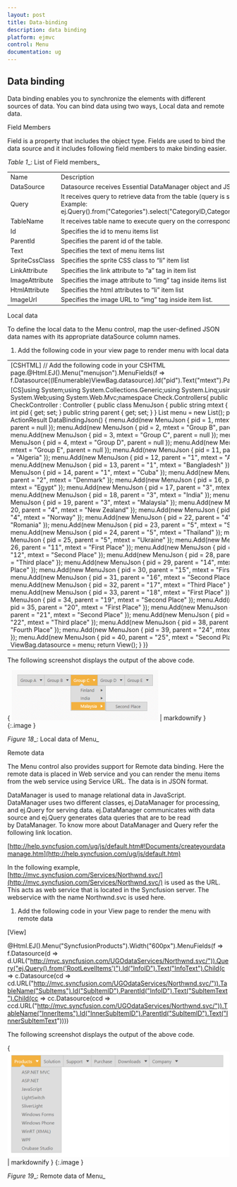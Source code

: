 ```yaml
---
layout: post
title: Data-binding
description: data binding
platform: ejmvc
control: Menu
documentation: ug
---
```


## Data binding

Data binding enables you to synchronize the elements with different sources of data. You can bind data using two ways, Local data and remote data. 

Field Members

Field is a property that includes the object type. Fields are used to bind the data source and it includes following field members to make binding easier.

_Table_ _1__: List of Field members_

<table>
<tr>
<td>
Name</td><td>
Description</td></tr>
<tr>
<td>
DataSource</td><td>
Datasource receives Essential DataManager object and JSON object. </td></tr>
<tr>
<td>
Query</td><td>
It receives query to retrieve data from the table (query is same as SQL). Example:  ej.Query().from("Categories").select("CategoryID,CategoryName").take(3);</td></tr>
<tr>
<td>
TableName</td><td>
It receives table name to execute query on the corresponding table</td></tr>
<tr>
<td>
Id</td><td>
Specifies the id to menu items list</td></tr>
<tr>
<td>
ParentId</td><td>
Specifies the parent id of the table.</td></tr>
<tr>
<td>
Text</td><td>
Specifies the text of menu items list</td></tr>
<tr>
<td>
SpriteCssClass</td><td>
Specifies the sprite CSS class to “li” item list</td></tr>
<tr>
<td>
LinkAttribute</td><td>
Specifies the link attribute to “a” tag in item list</td></tr>
<tr>
<td>
ImageAttribute</td><td>
Specifies the image attribute to “img” tag inside items list </td></tr>
<tr>
<td>
HtmlAttribute</td><td>
Specifies the html attributes to “li” item list</td></tr>
<tr>
<td>
ImageUrl</td><td>
Specifies the image URL to “img” tag inside item list. </td></tr>
</table>
Local data

To define the local data to the Menu control, map the user-defined JSON data names with its appropriate dataSource column names.

1. Add the following code in your view page to render menu with local data





<table>
<tr>
<td>
[CSHTML]       // Add the following code in your CSHTML page.@Html.EJ().Menu("menujson").MenuFields(f => f.Datasource((IEnumerable<Check.Controllers.CheckController.MenuJson>)ViewBag.datasource).Id("pid").Text("mtext").ParentId("parent"))</td></tr>
<tr>
<td>
[CS]using System;using System.Collections.Generic;using System.Linq;using System.Web;using System.Web.Mvc;namespace Check.Controllers{    public class CheckController : Controller    {        public class MenuJson        {            public string mtext { get; set; }            public int pid { get; set; }            public string parent { get; set; }        }        List<MenuJson> menu = new List<MenuJson>();        public ActionResult DataBindingJson()        {            menu.Add(new MenuJson { pid = 1, mtext = "Group A", parent = null });            menu.Add(new MenuJson { pid = 2, mtext = "Group B", parent = null });            menu.Add(new MenuJson { pid = 3, mtext = "Group C", parent = null });            menu.Add(new MenuJson { pid = 4, mtext = "Group D", parent = null });            menu.Add(new MenuJson { pid = 5, mtext = "Group E", parent = null });            menu.Add(new MenuJson { pid = 11, parent = "1", mtext = "Algeria" });            menu.Add(new MenuJson { pid = 12, parent = "1", mtext = "Armenia" });            menu.Add(new MenuJson { pid = 13, parent = "1", mtext = "Bangladesh" });            menu.Add(new MenuJson { pid = 14, parent = "1", mtext = "Cuba" });            menu.Add(new MenuJson { pid = 15, parent = "2", mtext = "Denmark" });            menu.Add(new MenuJson { pid = 16, parent = "2", mtext = "Egypt" });            menu.Add(new MenuJson { pid = 17, parent = "3", mtext = "Finland" });            menu.Add(new MenuJson { pid = 18, parent = "3", mtext = "India" });            menu.Add(new MenuJson { pid = 19, parent = "3", mtext = "Malaysia" });            menu.Add(new MenuJson { pid = 20, parent = "4", mtext = "New Zealand" });            menu.Add(new MenuJson { pid = 21, parent = "4", mtext = "Norway" });            menu.Add(new MenuJson { pid = 22, parent = "4", mtext = "Romania" });            menu.Add(new MenuJson { pid = 23, parent = "5", mtext = "Singapore" });            menu.Add(new MenuJson { pid = 24, parent = "5", mtext = "Thailand" });            menu.Add(new MenuJson { pid = 25, parent = "5", mtext = "Ukraine" });            menu.Add(new MenuJson { pid = 26, parent = "11", mtext = "First Place" });            menu.Add(new MenuJson { pid = 27, parent = "12", mtext = "Second Place" });            menu.Add(new MenuJson { pid = 28, parent = "13", mtext = "Third place" });            menu.Add(new MenuJson { pid = 29, parent = "14", mtext = "Fourth Place" });            menu.Add(new MenuJson { pid = 30, parent = "15", mtext = "First Place" });            menu.Add(new MenuJson { pid = 31, parent = "16", mtext = "Second Place" });            menu.Add(new MenuJson { pid = 32, parent = "17", mtext = "Third Place" });            menu.Add(new MenuJson { pid = 33, parent = "18", mtext = "First Place" });            menu.Add(new MenuJson { pid = 34, parent = "19", mtext = "Second Place" });            menu.Add(new MenuJson { pid = 35, parent = "20", mtext = "First Place" });            menu.Add(new MenuJson { pid = 36, parent = "21", mtext = "Second Place" });            menu.Add(new MenuJson { pid = 37, parent = "22", mtext = "Third place" });            menu.Add(new MenuJson { pid = 38, parent = "23", mtext = "Fourth Place" });            menu.Add(new MenuJson { pid = 39, parent = "24", mtext = "First Place" });            menu.Add(new MenuJson { pid = 40, parent = "25", mtext = "Second Place" });            ViewBag.datasource = menu;            return View();        }    }}</td></tr>
</table>


The following screenshot displays the output of the above code.

{ ![](Data-binding_images/Data-binding_img1.png) | markdownify }
{:.image }


_Figure_ _18__: Local data of Menu_

Remote data

The Menu control also provides support for Remote data binding. Here the remote data is placed in Web service and you can render the menu items from the web service using Service URL. The data is in JSON format. 

DataManager is used to manage relational data in JavaScript. DataManager uses two different classes, ej.DataManager for processing, and ej.Query for serving data. ej.DataManager communicates with data source and ej.Query generates data queries that are to be read by DataManager. To know more about DataManager and Query refer the following link location.

[http://help.syncfusion.com/ug/js/default.htm#!Documents/createyourdatamanage.htm](http://help.syncfusion.com/ug/js/default.htm)

In the following example, [http://mvc.syncfusion.com/Services/Northwnd.svc/](http://mvc.syncfusion.com/Services/Northwnd.svc/) is used as the URL. This acts as web service that is located in the Syncfusion server. The webservice with the name Northwnd.svc is used here.

1. Add the following code in your View page to render the menu with remote data





[View]

  @Html.EJ().Menu("SyncfusionProducts").Width("600px").MenuFields(f => f.Datasource(d => d.URL("http://mvc.syncfusion.com/UGOdataServices/Northwnd.svc/")).Query("ej.Query().from('RootLevelItems')").Id("InfoID").Text("InfoText").Child(c => c.Datasource(cd => cd.URL("http://mvc.syncfusion.com/UGOdataServices/Northwnd.svc/")).TableName("SubItems").Id("SubItemID").ParentId("InfoID").Text("SubItemText").Child(cc => cc.Datasource(ccd => ccd.URL("http://mvc.syncfusion.com/UGOdataServices/Northwnd.svc/")).TableName("InnerItems").Id("InnerSubItemID").ParentId("SubItemID").Text("InnerSubItemText"))))







The following screenshot displays the output of the above code. 

{ ![](Data-binding_images/Data-binding_img2.png) | markdownify }
{:.image }


_Figure_ _19__:  Remote data of Menu_

